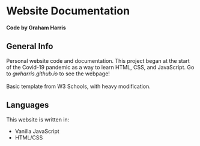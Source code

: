 # Website Documentation
<b>Code by Graham Harris</b><br>

## General Info
Personal website code and documentation. This project began at the start of the Covid-19 pandemic as a way to learn HTML, CSS, and JavaScript. Go to <i>gwharris.github.io</i> to see the webpage!\
\
Basic template from W3 Schools, with heavy modification.<br>

## Languages
This website is written in:
* Vanilla JavaScript
* HTML/CSS


